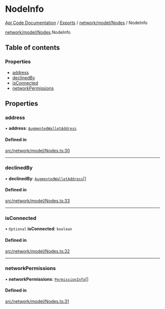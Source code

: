 # NodeInfo
 
[Api Code Documentation](../README.md) / [Exports](../modules.md) / [network/model/Nodes](../modules/network_model_Nodes.md) / NodeInfo

[network/model/Nodes](../modules/network_model_Nodes.md).NodeInfo

## Table of contents

### Properties

- [address](network_model_Nodes.NodeInfo.md#address)
- [declinedBy](network_model_Nodes.NodeInfo.md#declinedby)
- [isConnected](network_model_Nodes.NodeInfo.md#isconnected)
- [networkPermissions](network_model_Nodes.NodeInfo.md#networkpermissions)

## Properties

### address

• **address**: [`AugmentedWalletAddress`](network_model_Nodes.AugmentedWalletAddress.md)

#### Defined in

[src/network/model/Nodes.ts:30](https://github.com/openkfw/TruBudget/blob/90402cb/api/src/network/model/Nodes.ts#L30)

___

### declinedBy

• **declinedBy**: [`AugmentedWalletAddress`](network_model_Nodes.AugmentedWalletAddress.md)[]

#### Defined in

[src/network/model/Nodes.ts:33](https://github.com/openkfw/TruBudget/blob/90402cb/api/src/network/model/Nodes.ts#L33)

___

### isConnected

• `Optional` **isConnected**: `boolean`

#### Defined in

[src/network/model/Nodes.ts:32](https://github.com/openkfw/TruBudget/blob/90402cb/api/src/network/model/Nodes.ts#L32)

___

### networkPermissions

• **networkPermissions**: [`PermissionInfo`](network_model_Nodes.PermissionInfo.md)[]

#### Defined in

[src/network/model/Nodes.ts:31](https://github.com/openkfw/TruBudget/blob/90402cb/api/src/network/model/Nodes.ts#L31)
